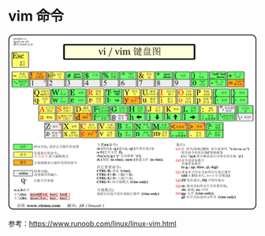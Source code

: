 
# vim 命令

![vi-vim-cheat-sheet-sch](media/vi-vim-cheat-sheet-sch.gif)


参考：https://www.runoob.com/linux/linux-vim.html


